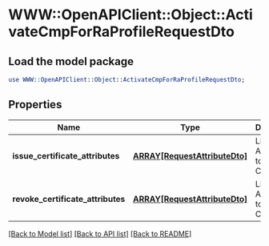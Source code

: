 # WWW::OpenAPIClient::Object::ActivateCmpForRaProfileRequestDto

## Load the model package
```perl
use WWW::OpenAPIClient::Object::ActivateCmpForRaProfileRequestDto;
```

## Properties
Name | Type | Description | Notes
------------ | ------------- | ------------- | -------------
**issue_certificate_attributes** | [**ARRAY[RequestAttributeDto]**](RequestAttributeDto.md) | List of Attributes to issue Certificate | 
**revoke_certificate_attributes** | [**ARRAY[RequestAttributeDto]**](RequestAttributeDto.md) | List of Attributes to revoke Certificate | 

[[Back to Model list]](../README.md#documentation-for-models) [[Back to API list]](../README.md#documentation-for-api-endpoints) [[Back to README]](../README.md)


